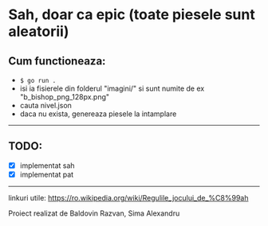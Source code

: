 # Sah, doar ca epic (toate piesele sunt aleatorii)
## Cum functioneaza:
* ```$ go run .```
* isi ia fisierele din folderul "imagini/" si sunt numite de ex "b_bishop_png_128px.png"
* cauta nivel.json
* daca nu exista, genereaza piesele la intamplare
---
## TODO: 
- [x] implementat sah
- [x] implementat pat
---
linkuri utile: https://ro.wikipedia.org/wiki/Regulile_jocului_de_%C8%99ah

Proiect realizat de Baldovin Razvan, Sima Alexandru